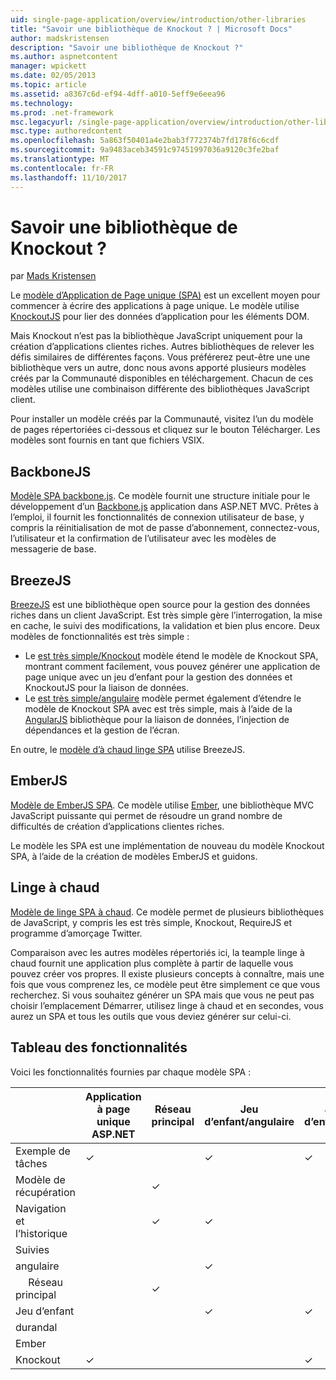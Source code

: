 ```yaml
---
uid: single-page-application/overview/introduction/other-libraries
title: "Savoir une bibliothèque de Knockout ? | Microsoft Docs"
author: madskristensen
description: "Savoir une bibliothèque de Knockout ?"
ms.author: aspnetcontent
manager: wpickett
ms.date: 02/05/2013
ms.topic: article
ms.assetid: a8367c6d-ef94-4dff-a010-5eff9e6eea96
ms.technology: 
ms.prod: .net-framework
msc.legacyurl: /single-page-application/overview/introduction/other-libraries
msc.type: authoredcontent
ms.openlocfilehash: 5a863f50401a4e2bab3f772374b7fd178f6c6cdf
ms.sourcegitcommit: 9a9483aceb34591c97451997036a9120c3fe2baf
ms.translationtype: MT
ms.contentlocale: fr-FR
ms.lasthandoff: 11/10/2017
---
```

<a name="know-a-library-other-than-knockout"></a>Savoir une bibliothèque de Knockout ?
====================
par [Mads Kristensen](https://github.com/madskristensen)

Le [modèle d’Application de Page unique (SPA)](knockoutjs-template.md) est un excellent moyen pour commencer à écrire des applications à page unique. Le modèle utilise [KnockoutJS](http://knockoutjs.com/) pour lier des données d’application pour les éléments DOM.

Mais Knockout n’est pas la bibliothèque JavaScript uniquement pour la création d’applications clientes riches. Autres bibliothèques de relever les défis similaires de différentes façons. Vous préférerez peut-être une une bibliothèque vers un autre, donc nous avons apporté plusieurs modèles créés par la Communauté disponibles en téléchargement. Chacun de ces modèles utilise une combinaison différente des bibliothèques JavaScript client.

Pour installer un modèle créés par la Communauté, visitez l’un du modèle de pages répertoriées ci-dessous et cliquez sur le bouton Télécharger. Les modèles sont fournis en tant que fichiers VSIX.

## <a name="backbonejs"></a>BackboneJS

[Modèle SPA backbone.js](../templates/backbonejs-template.md). Ce modèle fournit une structure initiale pour le développement d’un [Backbone.js](http://backbonejs.org/) application dans ASP.NET MVC. Prêtes à l’emploi, il fournit les fonctionnalités de connexion utilisateur de base, y compris la réinitialisation de mot de passe d’abonnement, connectez-vous, l’utilisateur et la confirmation de l’utilisateur avec les modèles de messagerie de base.

## <a name="breezejs"></a>BreezeJS

[BreezeJS](http://www.breezejs.com/?utm_source=ms-spa) est une bibliothèque open source pour la gestion des données riches dans un client JavaScript. Est très simple gère l’interrogation, la mise en cache, le suivi des modifications, la validation et bien plus encore. Deux modèles de fonctionnalités est très simple :

- Le [est très simple/Knockout](../templates/breezeknockout-template.md) modèle étend le modèle de Knockout SPA, montrant comment facilement, vous pouvez générer une application de page unique avec un jeu d’enfant pour la gestion des données et KnockoutJS pour la liaison de données.
- Le [est très simple/angulaire](../templates/breezeangular-template.md) modèle permet également d’étendre le modèle de Knockout SPA avec est très simple, mais à l’aide de la [AngularJS](http://angularjs.org) bibliothèque pour la liaison de données, l’injection de dépendances et la gestion de l’écran.

En outre, le [modèle d’à chaud linge SPA](../templates/hottowel-template.md) utilise BreezeJS.

## <a name="emberjs"></a>EmberJS

[Modèle de EmberJS SPA](../templates/emberjs-template.md). Ce modèle utilise [Ember](http://emberjs.com/), une bibliothèque MVC JavaScript puissante qui permet de résoudre un grand nombre de difficultés de création d’applications clientes riches.

Le modèle les SPA est une implémentation de nouveau du modèle Knockout SPA, à l’aide de la création de modèles EmberJS et guidons.

## <a name="hot-towel"></a>Linge à chaud

[Modèle de linge SPA à chaud](../templates/hottowel-template.md). Ce modèle permet de plusieurs bibliothèques de JavaScript, y compris les est très simple, Knockout, RequireJS et programme d’amorçage Twitter.

Comparaison avec les autres modèles répertoriés ici, la teample linge à chaud fournit une application plus complète à partir de laquelle vous pouvez créer vos propres. Il existe plusieurs concepts à connaître, mais une fois que vous comprenez les, ce modèle peut être simplement ce que vous recherchez. Si vous souhaitez générer un SPA mais que vous ne peut pas choisir l’emplacement Démarrer, utilisez linge à chaud et en secondes, vous aurez un SPA et tous les outils que vous deviez générer sur celui-ci.

## <a name="feature-table"></a>Tableau des fonctionnalités

Voici les fonctionnalités fournies par chaque modèle SPA :

|  | Application à page unique ASP.NET | Réseau principal | Jeu d’enfant/angulaire | Jeu d’enfant/KO | Ember | Linge à chaud |
| --- | --- | --- | --- | --- | --- | --- |
| Exemple de tâches | &#10003; |  | &#10003; | &#10003; | &#10003; |  |
| Modèle de récupération |  | &#10003; |  |  |  | &#10003; |
| Navigation et l’historique |  | &#10003; | &#10003; |  | &#10003; | &#10003; |
| Suivies |  |  |  |  |  |  |
| angulaire |  |  | &#10003; |  |  |  |
| &#8195; Réseau principal |  | &#10003; |  |  |  |  |
| Jeu d’enfant |  |  | &#10003; | &#10003; |  | &#10003; |
| durandal |  |  |  |  |  | &#10003; |
| Ember |  |  |  |  | &#10003; |  |
| Knockout | &#10003; |  |  | &#10003; |  | &#10003; |
